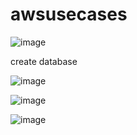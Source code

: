 # awsusecases



![image](https://user-images.githubusercontent.com/33985509/98019449-0bb34d00-1e02-11eb-9219-63881789c485.png)

create database

![image](https://user-images.githubusercontent.com/33985509/98019518-22f23a80-1e02-11eb-8638-a788099d2e00.png)

![image](https://user-images.githubusercontent.com/33985509/98019633-49b07100-1e02-11eb-8ff9-6380c8de0ba4.png)

![image](https://user-images.githubusercontent.com/33985509/98019695-5af97d80-1e02-11eb-98e1-8fdf4ac0d188.png)
